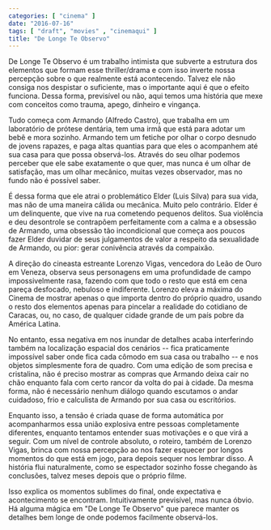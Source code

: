 ```yaml
---
categories: [ "cinema" ]
date: "2016-07-16"
tags: [ "draft", "movies" , "cinemaqui" ]
title: "De Longe Te Observo"
---
```

De Longe Te Observo é um trabalho intimista que subverte a estrutura dos elementos que formam esse thriller/drama e com isso inverte nossa percepção sobre o que realmente está acontecendo. Talvez ele não consiga nos despistar o suficiente, mas o importante aqui é que o efeito funciona. Dessa forma, previsível ou não, aqui temos uma história que mexe com conceitos como trauma, apego, dinheiro e vingança.

Tudo começa com Armando (Alfredo Castro), que trabalha em um laboratório de prótese dentária, tem uma irmã que está para adotar um bebê e mora sozinho. Armando tem um fetiche por olhar o corpo desnudo de jovens rapazes, e paga altas quantias para que eles o acompanhem até sua casa para que possa observá-los. Através do seu olhar podemos perceber que ele sabe exatamente o que quer, mas nunca é um olhar de satisfação, mas um olhar mecânico, muitas vezes observador, mas no fundo não é possível saber.

É dessa forma que ele atrai o problemático Elder (Luis Silva) para sua vida, mas não de uma maneira cálida ou mecânica. Muito pelo contrário. Elder é um delinquente, que vive na rua cometendo pequenos delitos. Sua violência e deu desontrole se contrapõem perfeitamente com a calma e a obsessão de Armando, uma obsessão tão incondicional que começa aos poucos fazer Elder duvidar de seus julgamentos de valor a respeito da sexualidade de Armando, ou pior: gerar conivência através da compaixão.

A direção do cineasta estreante Lorenzo Vigas, vencedora do Leão de Ouro em Veneza, observa seus personagens em uma profundidade de campo impossivelmente rasa, fazendo com que todo o resto que está em cena pareça desfocado, nebuloso e indiferente. Lorenzo eleva a máxima do Cinema de mostrar apenas o que importa dentro do próprio quadro, usando o resto dos elementos apenas para pincelar a realidade do cotidiano de Caracas, ou, no caso, de qualquer cidade grande de um país pobre da América Latina.

No entanto, essa negativa em nos inundar de detalhes acaba interferindo também na localização espacial dos cenários -- fica praticamente impossível saber onde fica cada cômodo em sua casa ou trabalho -- e nos objetos simplesmente fora de quadro. Com uma edição de som precisa e cristalina, não é preciso mostrar as compras que Armando deixa cair no chão enquanto fala com certo rancor da volta do pai à cidade. Da mesma forma, não é necessário nenhum diálogo quando escutamos o andar cuidadoso, frio e calculista de Armando por sua casa ou escritórios.

Enquanto isso, a tensão é criada quase de forma automática por acompanharmos essa união explosiva entre pessoas completamente diferentes, enquanto tentamos entender suas motivações e o que virá a seguir. Com um nível de controle absoluto, o roteiro, também de Lorenzo Vigas, brinca com nossa percepção ao nos fazer esquecer por longos momentos do que está em jogo, para depois sequer nos lembrar disso. A história flui naturalmente, como se espectador sozinho fosse chegando às conclusões, talvez meses depois que o próprio filme.

Isso explica os momentos sublimes do final, onde expectativa e acontecimento se encontram. Intuitivamente previsível, mas nunca óbvio. Há alguma mágica em "De Longe Te Observo" que parece manter os detalhes bem longe de onde podemos facilmente observá-los.
